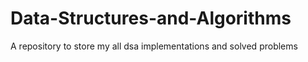 # Data-Structures-and-Algorithms
A repository to store my all dsa implementations and solved problems
